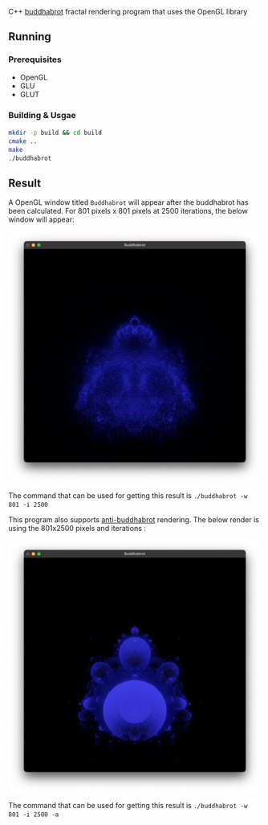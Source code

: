 C++ [buddhabrot](https://en.wikipedia.org/wiki/Buddhabrot) fractal rendering program that uses the OpenGL library

## Running

### Prerequisites
* OpenGL
* GLU
* GLUT

### Building & Usgae

```bash
mkdir -p build && cd build
cmake ..
make
./buddhabrot
```

## Result
A OpenGL window titled `Buddhabrot` will appear after the buddhabrot has been calculated. For 801 pixels x 801 pixels at 2500 iterations, the below window will appear:

![Buddhabrot](https://raw.githubusercontent.com/QuestioWo/buddhabrot/main/assets/801x2500.png)

The command that can be used for getting this result is `./buddhabrot -w 801 -i 2500`

This program also supports [anti-buddhabrot](https://en.wikipedia.org/wiki/Buddhabrot#Nuances) rendering. The below render is using the 801x2500 pixels and iterations :

![Anti-buddhabrot](https://raw.githubusercontent.com/QuestioWo/buddhabrot/main/assets/801x2500anti.png)

The command that can be used for getting this result is `./buddhabrot -w 801 -i 2500 -a`
